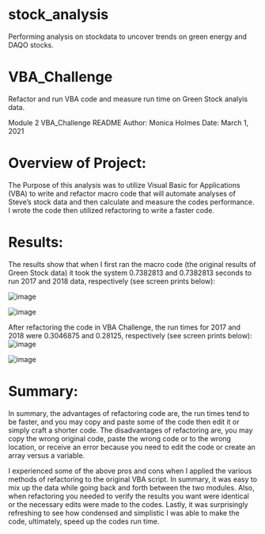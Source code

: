 # stock_analysis
 Performing analysis on stockdata to uncover trends on green energy and DAQO stocks.
# VBA_Challenge
 Refactor and run VBA code and measure run time on Green Stock analyis data.

Module 2 VBA_Challenge README
Author: Monica Holmes
Date: March 1, 2021

#	Overview of Project:

The Purpose of this analysis was to utilize Visual Basic for Applications (VBA) to write and refactor macro code that will automate analyses of Steve’s stock data and then calculate and measure the codes performance. I wrote the code then utilized refactoring to write a faster code.


# Results:

The results show that when I first ran the macro code (the original results of Green Stock data) it took the system 0.7382813 and 0.7382813 seconds to run 2017 and 2018 data, respectively (see screen prints below):

![image](https://user-images.githubusercontent.com/78371845/123724292-140d3c00-d85a-11eb-82c1-f9b78db58d08.png)

![image](https://user-images.githubusercontent.com/78371845/123724308-1cfe0d80-d85a-11eb-9c3d-887571d70119.png)


After refactoring the code in VBA Challenge, the run times for 2017 and 2018 were 0.3046875 and 0.28125, respectively (see screen prints below):
![image](https://user-images.githubusercontent.com/78371845/123724332-2a1afc80-d85a-11eb-92f9-d6277a14cc69.png)

![image](https://user-images.githubusercontent.com/78371845/123724348-3010dd80-d85a-11eb-846d-25277b7ba7e3.png)


#	Summary:

In summary, the advantages of refactoring code are, the run times tend to be faster, and you may copy and paste some of the code then edit it or simply craft a shorter code. The disadvantages of refactoring are, you may copy the wrong original code, paste the wrong code or to the wrong location, or receive an error because you need to edit the code or create an array versus a variable. 

I experienced some of the above pros and cons when I applied the various methods of refactoring to the original VBA script.  In summary, it was easy to mix up the data while going back and forth between the two modules. Also, when refactoring you needed to verify the results you want were identical or the necessary edits were made to the codes. Lastly, it was surprisingly refreshing to see how condensed and simplistic I was able to make the code, ultimately, speed up the codes run time.


